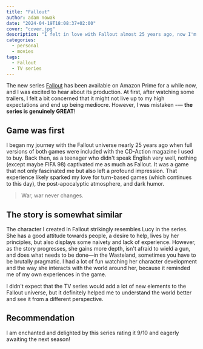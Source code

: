 ```yaml
---
title: "Fallout"
author: adam nowak
date: "2024-04-19T18:08:37+02:00"
cover: "cover.jpg"
description: "I felt in love with Fallout almost 25 years ago, now I'm in love with the TV series."
categories:
  - personal
  - movies
tags:
  - Fallout
  - TV series
---
```


The new series [Fallout][1] has been available on Amazon Prime for a while now, and I was excited to hear about its production. At first, after watching some trailers, I felt a bit concerned that it might not live up to my high expectations and end up being mediocre. However, I was mistaken -— **the series is genuinely GREAT**!

## Game was first

I began my journey with the Fallout universe nearly 25 years ago when full versions of both games were included with the CD-Action magazine I used to buy. Back then, as a teenager who didn't speak English very well, nothing (except maybe FIFA 98) captivated me as much as Fallout. It was a game that not only fascinated me but also left a profound impression. That experience likely sparked my love for turn-based games (which continues to this day), the post-apocalyptic atmosphere, and dark humor.

> War, war never changes.

## The story is somewhat similar

The character I created in Fallout strikingly resembles Lucy in the series. She has a good attitude towards people, a desire to help, lives by her principles, but also displays some naivety and lack of experience. However, as the story progresses, she gains more depth, isn't afraid to wield a gun, and does what needs to be done—in the Wasteland, sometimes you have to be brutally pragmatic. I had a lot of fun watching her character development and the way she interacts with the world around her, because it reminded me of my own experiences in the game.

I didn't expect that the TV series would add a lot of new elements to the Fallout universe, but it definitely helped me to understand the world better and see it from a different perspective.

## Recommendation

I am enchanted and delighted by this series rating it 9/10 and eagerly awaiting the next season!

[1]: https://www.primevideo.com/-/pl/detail/Fallout/0HAQAA7JM43QWX0H6GUD3IOF70
